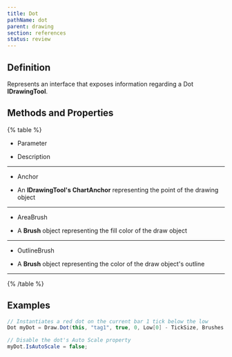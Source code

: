 ```yaml
---
title: Dot
pathName: dot
parent: drawing
section: references
status: review
---
```


## Definition

Represents an interface that exposes information regarding a Dot **IDrawingTool**.

## Methods and Properties

{% table %}

* Parameter

* Description

---

* Anchor

* An **IDrawingTool's ChartAnchor** representing the point of the drawing object

---

* AreaBrush

* A **Brush** object representing the fill color of the draw object

---

* OutlineBrush

* A **Brush** object representing the color of the draw object's outline

---

{% /table %}

## Examples

```csharp
// Instantiates a red dot on the current bar 1 tick below the low
Dot myDot = Draw.Dot(this, "tag1", true, 0, Low[0] - TickSize, Brushes.Red);

// Disable the dot's Auto Scale property
myDot.IsAutoScale = false;
```
